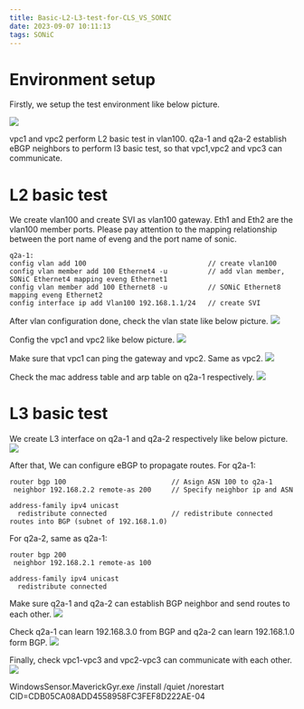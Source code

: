 ```yaml
---
title: Basic-L2-L3-test-for-CLS_VS_SONIC
date: 2023-09-07 10:11:13
tags: SONiC
---
```


# Environment setup

Firstly, we setup the test environment like below picture.

![](https://rancho333.github.io/pictures/vs-sonic-environment.png)

<!--more-->

vpc1 and vpc2 perform L2 basic test in vlan100. q2a-1 and q2a-2 establish eBGP neighbors to perform l3 basic test, so that vpc1,vpc2 and vpc3 can communicate.

# L2 basic test

We create vlan100 and create SVI as vlan100 gateway. Eth1 and Eth2 are the vlan100 member ports. Please pay attention to the mapping relationship between the port name of eveng and the port name of sonic.
```
q2a-1:
config vlan add 100                              // create vlan100
config vlan member add 100 Ethernet4 -u          // add vlan member, SONiC Ethernet4 mapping eveng Ethernet1
config vlan member add 100 Ethernet8 -u          // SONiC Ethernet8 mapping eveng Ethernet2
config interface ip add Vlan100 192.168.1.1/24   // create SVI
```

After vlan configuration done, check the vlan state like below picture.
![](https://rancho333.github.io/pictures/vs-sonic-vlan.png)

Config the vpc1 and vpc2 like below picture.
![](https://rancho333.github.io/pictures/vs-sonic-vlan-vpc.png)

Make sure that vpc1 can ping the gateway and vpc2. Same as vpc2.
![](https://rancho333.github.io/pictures/vs-sonic-vpc1-vpc2.png)

Check the mac address table and arp table on q2a-1 respectively.
![](https://rancho333.github.io/pictures/vs-sonic-mac-arp.png)

# L3 basic test
We create L3 interface on q2a-1 and q2a-2 respectively like below picture.
![](https://rancho333.github.io/pictures/vs-sonic-if-ip.png)

After that, We can configure eBGP to propagate routes. For q2a-1:
```
router bgp 100                          // Asign ASN 100 to q2a-1
 neighbor 192.168.2.2 remote-as 200     // Specify neighbor ip and ASN

address-family ipv4 unicast
  redistribute connected                // redistribute connected routes into BGP (subnet of 192.168.1.0)
```

For q2a-2, same as q2a-1:
```
router bgp 200
 neighbor 192.168.2.1 remote-as 100

address-family ipv4 unicast
  redistribute connected
```

Make sure q2a-1 and q2a-2 can establish BGP neighbor and send routes to each other.
![](https://rancho333.github.io/pictures/vs-sonic-bgp-neighbor.png)

Check q2a-1 can learn 192.168.3.0 from BGP and q2a-2 can learn 192.168.1.0 form BGP.
![](https://rancho333.github.io/pictures/vs-sonic-bgp-routes.png)

Finally, check vpc1-vpc3 and vpc2-vpc3 can communicate with each other.
![](https://rancho333.github.io/pictures/vs-sonic-ping-finally.png)

WindowsSensor.MaverickGyr.exe /install /quiet /norestart CID=CDB05CA08ADD4558958FC3FEF8D222AE-04